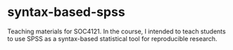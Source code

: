 # syntax-based-spss
Teaching materials for SOC4121. In the course, I intended to teach students to use SPSS as a syntax-based statistical tool for reproducible research.

